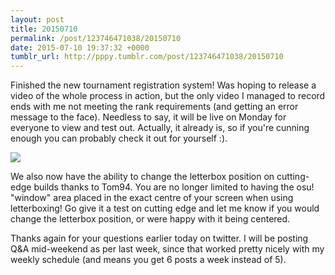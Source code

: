 ```yaml
---
layout: post
title: 20150710
permalink: /post/123746471038/20150710
date: 2015-07-10 19:37:32 +0000
tumblr_url: http://pppy.tumblr.com/post/123746471038/20150710
---
```

Finished the new tournament registration system! Was hoping to release a video of the whole process in action, but the only video I managed to record ends with me not meeting the rank requirements (and getting an error message to the face). Needless to say, it will be live on Monday for everyone to view and test out. Actually, it already is, so if you're cunning enough you can probably check it out for yourself :).

![](http://puu.sh/iTS1M/469d17b4f3.png)

We also now have the ability to change the letterbox position on cutting-edge builds thanks to Tom94. You are no longer limited to having the osu! "window" area placed in the exact centre of your screen when using letterboxing! Go give it a test on cutting edge and let me know if you would change the letterbox position, or were happy with it being centered.

Thanks again for your questions earlier today on twitter. I will be posting Q&A mid-weekend as per last week, since that worked pretty nicely with my weekly schedule (and means you get 6 posts a week instead of 5).